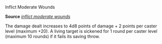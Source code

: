 Inflict Moderate Wounds

**Source** [_inflict moderate wounds_](spells/inflictModerateWounds.md#_inflict-moderate-wounds)

The damage dealt increases to 4d8 points of damage + 2 points per caster level (maximum +20). A living target is sickened for 1 round per caster level (maximum 10 rounds) if it fails its saving throw.

